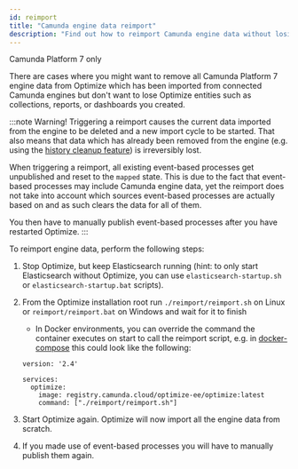 ```yaml
---
id: reimport
title: "Camunda engine data reimport"
description: "Find out how to reimport Camunda engine data without losing your reports and dashboards."
---
```


<span class="badge badge--platform">Camunda Platform 7 only</span>

There are cases where you might want to remove all Camunda Platform 7 engine data from Optimize which has been imported from connected Camunda engines but don't want to lose Optimize entities such as collections, reports, or dashboards you created.

:::note Warning!
Triggering a reimport causes the current data imported from the engine to be deleted and a new import cycle to be started. That also means that data which has already been removed from the engine (e.g. using the [history cleanup feature](https://docs.camunda.org/manual/latest/user-guide/process-engine/history/#history-cleanup)) is irreversibly lost.

When triggering a reimport, all existing event-based processes get unpublished and reset to the `mapped` state. This is due to the fact that event-based processes may include Camunda engine data, yet the reimport does not take into account which sources event-based processes are actually based on and as such clears the data for all of them.

You then have to manually publish event-based processes after you have restarted Optimize.
:::

To reimport engine data, perform the following
steps:

1. Stop Optimize, but keep Elasticsearch running (hint: to only start Elasticsearch without Optimize, you can use `elasticsearch-startup.sh` or `elasticsearch-startup.bat` scripts).
2. From the Optimize installation root run `./reimport/reimport.sh` on Linux or `reimport/reimport.bat` on Windows and wait for it to finish

   - In Docker environments, you can override the command the container executes on start to call the reimport script, e.g. in [docker-compose](https://docs.docker.com/compose/) this could look like the following:

   ```
   version: '2.4'

   services:
     optimize:
       image: registry.camunda.cloud/optimize-ee/optimize:latest
       command: ["./reimport/reimport.sh"]
   ```

3. Start Optimize again. Optimize will now import all the engine data from scratch.
4. If you made use of event-based processes you will have to manually publish them again.
